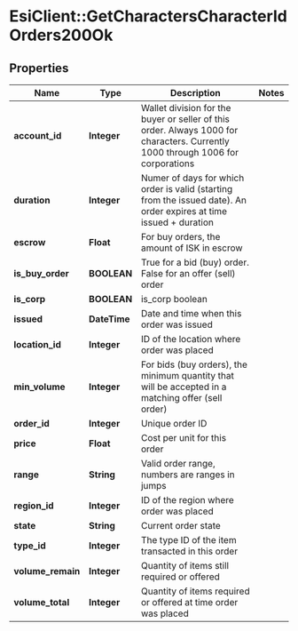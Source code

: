 # EsiClient::GetCharactersCharacterIdOrders200Ok

## Properties
Name | Type | Description | Notes
------------ | ------------- | ------------- | -------------
**account_id** | **Integer** | Wallet division for the buyer or seller of this order. Always 1000 for characters. Currently 1000 through 1006 for corporations | 
**duration** | **Integer** | Numer of days for which order is valid (starting from the issued date). An order expires at time issued + duration | 
**escrow** | **Float** | For buy orders, the amount of ISK in escrow | 
**is_buy_order** | **BOOLEAN** | True for a bid (buy) order. False for an offer (sell) order | 
**is_corp** | **BOOLEAN** | is_corp boolean | 
**issued** | **DateTime** | Date and time when this order was issued | 
**location_id** | **Integer** | ID of the location where order was placed | 
**min_volume** | **Integer** | For bids (buy orders), the minimum quantity that will be accepted in a matching offer (sell order) | 
**order_id** | **Integer** | Unique order ID | 
**price** | **Float** | Cost per unit for this order | 
**range** | **String** | Valid order range, numbers are ranges in jumps | 
**region_id** | **Integer** | ID of the region where order was placed | 
**state** | **String** | Current order state | 
**type_id** | **Integer** | The type ID of the item transacted in this order | 
**volume_remain** | **Integer** | Quantity of items still required or offered | 
**volume_total** | **Integer** | Quantity of items required or offered at time order was placed | 


